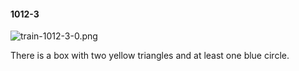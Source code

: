 #### 1012-3
![train-1012-3-0.png](https://github.com/lil-lab/nlvr/raw/master/nlvr/train/images/56/train-1012-3-0.png "train-1012-3-0.png")

There is a box with two yellow triangles and at least one blue circle.